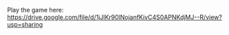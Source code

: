 Play the game here: https://drive.google.com/file/d/1jJlKr90lNojanfKivC4S0APNKdjMJ--R/view?usp=sharing
